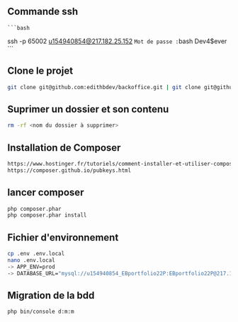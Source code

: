 ## Commande ssh

    ```bash
ssh -p 65002 u154940854@217.182.25.152
    ```
Mot de passe :
    ```bash
    Dev4$ever
    ```

## Clone le projet

```bash
git clone git@github.com:edithbdev/backoffice.git | git clone git@github.com:edithbdev/backoffice.git .
```

## Suprimer un dossier et son contenu

```bash
rm -rf <nom du dossier à supprimer>
```

## Installation de Composer

```bash
https://www.hostinger.fr/tutoriels/comment-installer-et-utiliser-composer
https://composer.github.io/pubkeys.html
```

## lancer composer

```bash
php composer.phar
php composer.phar install
```

## Fichier d'environnement

```bash
cp .env .env.local
nano .env.local
-> APP_ENV=prod
-> DATABASE_URL="mysql://u154940854_EBportfolio22P:EBportfolio22P@217.182.25.152/u154940854_EBportfolio22P?serverVersion=mariadb-10.5.13"
```

## Migration de la bdd

```bash
php bin/console d:m:m
```



